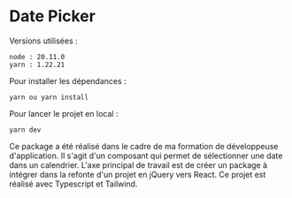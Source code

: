 # Date Picker

Versions utilisées :

    node : 20.11.0
    yarn : 1.22.21

Pour installer les dépendances :

    yarn ou yarn install

Pour lancer le projet en local :

    yarn dev

Ce package a été réalisé dans le cadre de ma formation de développeuse d'application. Il s'agit d'un composant qui permet de sélectionner une date dans un calendrier.
L'axe principal de travail est de créer un package à intégrer dans la refonte d'un projet en jQuery vers React. Ce projet est réalisé avec Typescript et Tailwind.
